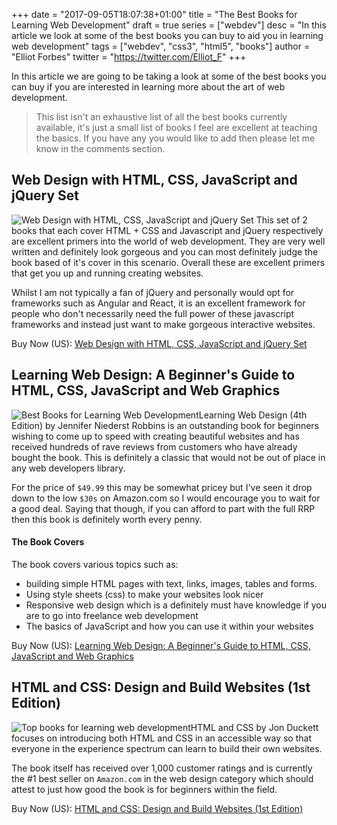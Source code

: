 +++
date = "2017-09-05T18:07:38+01:00"
title = "The Best Books for Learning Web Development"
draft = true
series = ["webdev"]
desc = "In this article we look at some of the best books you can buy to aid you in learning web development"
tags = ["webdev", "css3", "html5", "books"]
author = "Elliot Forbes"
twitter = "https://twitter.com/Elliot_F"
+++

In this article we are going to be taking a look at some of the best books you can buy if you are interested in learning more about the art of web development. 

> This list isn't an exhaustive list of all the best books currently available, it's just a small list of books I feel are excellent at teaching the basics. If you have any you would like to add then please let me know in the comments section.

## Web Design with HTML, CSS, JavaScript and jQuery Set

<p><img alt="Web Design with HTML, CSS, JavaScript and jQuery Set" src="/books/web-design-with-html.jpg" class="book-img" />
This set of 2 books that each cover HTML + CSS and Javascript and jQuery respectively are excellent primers into the world of web development. They are very well written and definitely look gorgeous and you can most definitely judge the book based of it's cover in this scenario. Overall these are excellent primers that get you up and running creating websites.</p>

Whilst I am not typically a fan of jQuery and personally would opt for frameworks such as Angular and React, it is an excellent framework for people who don't necessarily need the full power of these javascript frameworks and instead just want to make gorgeous interactive websites.

<div class="amazon-link">Buy Now (US): <a href="http://amzn.to/2x8dLFP">Web Design with HTML, CSS, JavaScript and jQuery Set</a></div>

## Learning Web Design: A Beginner's Guide to HTML, CSS, JavaScript and Web Graphics

<p><img alt="Best Books for Learning Web Development" src="/books/learning-web-design.jpg" class="book-img"/>Learning Web Design (4th Edition) by Jennifer Niederst Robbins is an outstanding book for beginners wishing to come up to speed with creating beautiful websites and has received hundreds of rave reviews from customers who have already bought the book. This is definitely a classic that would not be out of place in any web developers library.</p>

For the price of `$49.99` this may be somewhat pricey but I've seen it drop down to the low `$30s` on Amazon.com so I would encourage you to wait for a good deal. Saying that though, if you can afford to part with the full RRP then this book is definitely worth every penny.

<h4>The Book Covers</h4>

The book covers various topics such as:

* building simple HTML pages with text, links, images, tables and forms.
* Using style sheets (css) to make your websites look nicer 
* Responsive web design which is a definitely must have knowledge if you are to go into freelance web development
* The basics of JavaScript and how you can use it within your websites

<div class="amazon-link">Buy Now (US): <a href="http://amzn.to/2vIV37C">Learning Web Design: A Beginner's Guide to HTML, CSS, JavaScript and Web Graphics</a></div>

## HTML and CSS: Design and Build Websites (1st Edition)

<p><img alt="Top books for learning web development" src="/books/html-and-css.jpg" class="book-img"/>HTML and CSS by Jon Duckett focuses on introducing both HTML and CSS in an accessible way so that everyone in the experience spectrum can learn to build their own websites. </p>

The book itself has received over 1,000 customer ratings and is currently the #1 best seller on `Amazon.com` in the web design category which should attest to just how good the book is for beginners within the field.

<div class="amazon-link">Buy Now (US): <a href="http://amzn.to/2gDDCL8">HTML and CSS: Design and Build Websites (1st Edition)</a></div>